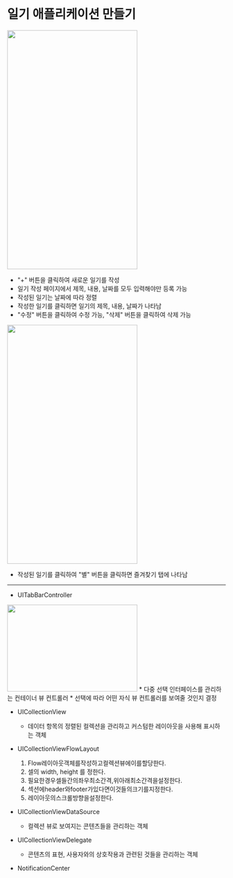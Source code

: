 일기 애플리케이션 만들기
===========
<img src="https://user-images.githubusercontent.com/55949986/204124754-16cba7c3-1cb4-4362-a5e0-83ba917508db.gif" width="300" height="550"/>

* "+" 버튼을 클릭하여 새로운 일기를 작성
* 일기 작성 페이지에서 제목, 내용, 날짜를 모두 입력해야만 등록 가능
* 작성된 일기는 날짜에 따라 정렬
* 작성한 일기를 클릭하면 일기의 제목, 내용, 날짜가 나타남
* "수정" 버튼을 클릭하여 수정 가능, "삭제" 버튼을 클릭하여 삭제 가능

<img src="https://user-images.githubusercontent.com/55949986/204124759-f1f25cea-3f4d-476c-b800-4d2ba7df7d24.gif" width="300" height="550"/>

* 작성된 일기를 클릭하여 "별" 버튼을 클릭하면 즐겨찾기 탭에 나타남
---------------------------------------

* UITabBarController
<img src="https://user-images.githubusercontent.com/55949986/204254608-393be101-80f6-452e-97ef-285718f0c8bd.png" width="300" height="200"/>
  * 다중 선택 인터페이스를 관리하는 컨테이너 뷰 컨트롤러
  * 선택에 따라 어떤 자식 뷰 컨트롤러를 보여줄 것인지 결정

* UICollectionView
  * 데이터 항목의 정렬된 컬렉션을 관리하고 커스텀한 레이아웃을 사용해 표시하는 객체
* UICollectionViewFlowLayout
  1. Flow레이아웃객체를작성하고컬렉션뷰에이를할당한다.
  2. 셀의 width, height 를 정한다.
  3. 필요한경우셀들간의좌우최소간격,위아래최소간격을설정한다.
  4. 섹션에header와footer가있다면이것들의크기를지정한다.
  5. 레이아웃의스크롤방향을설정한다.
* UICollectionViewDataSource
  * 컬렉션 뷰로 보여지는 콘텐츠들을 관리하는 객체
* UICollectionViewDelegate
  * 콘텐츠의 표현, 사용자와의 상호작용과 관련된 것들을 관리하는 객체
  
* NotificationCenter
